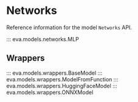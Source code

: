 # Networks

Reference information for the model `Networks` API.

::: eva.models.networks.MLP

## Wrappers
::: eva.models.wrappers.BaseModel
::: eva.models.wrappers.ModelFromFunction
::: eva.models.wrappers.HuggingFaceModel
::: eva.models.wrappers.ONNXModel